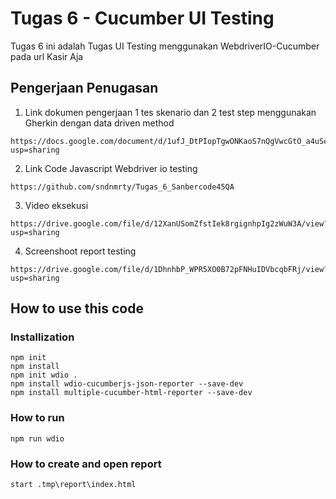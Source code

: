 # Tugas 6 - Cucumber UI Testing
Tugas 6 ini adalah Tugas UI Testing menggunakan WebdriverIO-Cucumber pada url Kasir Aja

## Pengerjaan Penugasan

1. Link dokumen pengerjaan 1 tes skenario dan 2 test step menggunakan Gherkin dengan data driven method
```
https://docs.google.com/document/d/1ufJ_DtPIopTgwONKaoS7nQgVwcGtO_a4uSeolBppotc/edit?usp=sharing
```
2. Link Code Javascript Webdriver io testing
```
https://github.com/sndnmrty/Tugas_6_Sanbercode45QA
```
3. Video eksekusi
```
https://drive.google.com/file/d/12XanUSomZfstIek8rgignhpIg2zWuW3A/view?usp=sharing
```
4. Screenshoot report testing
```
https://drive.google.com/file/d/1DhnhbP_WPR5XO0B72pFNHuIDVbcqbFRj/view?usp=sharing
```
## How to use this code
### Installization
```
npm init
npm install
npm init wdio .
npm install wdio-cucumberjs-json-reporter --save-dev
npm install multiple-cucumber-html-reporter --save-dev
```
### How to run
```
npm run wdio
```
### How to create and open report
```
start .tmp\report\index.html
```
